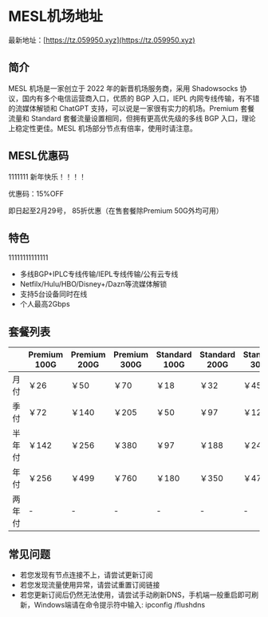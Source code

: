 # MESL机场地址

最新地址：[https://tz.059950.xyz](https://tz.059950.xyz)

## 简介

MESL 机场是一家创立于 2022 年的新晋机场服务商，采用 Shadowsocks 协议，国内有多个电信运营商入口，优质的 BGP 入口，IEPL 内网专线传输，有不错的流媒体解锁和 ChatGPT 支持，可以说是一家很有实力的机场。Premium 套餐流量和 Standard 套餐流量设置相同，但拥有更高优先级的多线 BGP 入口，理论上稳定性更佳。MESL 机场部分节点有倍率，使用时请注意。

## MESL优惠码
1111111
新年快乐！！！！

优惠码：15%OFF

即日起至2月29号， 85折优惠（在售套餐除Premium 50G外均可用）

## 特色
11111111111111
* 多线BGP+IPLC专线传输/IEPL专线传输/公有云专线
* Netfilx/Hulu/HBO/Disney+/Dazn等流媒体解锁
* 支持5台设备同时在线
* 个人最高2Gbps

## 套餐列表

||Premium 100G|Premium 200G|Premium 300G|Standard 100G|Standard 200G|Standard 300G|META 200G|META 350G|META 650G|
|----|----|----|----|----|----|----|----|----|----|
|月付|￥26|￥50|￥70|￥18|￥32|￥45|￥75|￥125|￥185|
|季付|￥72|￥140|￥205|￥50|￥97|￥128|￥215|￥365|￥520|
|半年付|￥142|￥256|￥380|￥97|￥188|￥240|￥420|￥700|￥999|
|年付|￥256|￥499|￥760|￥180|￥350|￥470|￥799|￥1300|￥1899|
|两年付|-|-|-|-|-|-|￥1499|￥2499|￥3600|

## 常见问题

* 若您发现有节点连接不上，请尝试更新订阅
* 若您发现流量使用异常，请尝试重置订阅链接
* 若您更新订阅后仍然无法使用，请尝试手动刷新DNS，手机端一般重启即可刷新，Windows端请在命令提示符中输入: ipconfig /flushdns
